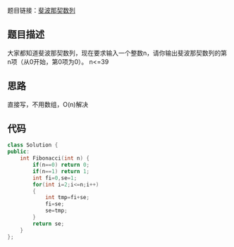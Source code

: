 题目链接：[斐波那契数列](https://www.nowcoder.com/practice/c6c7742f5ba7442aada113136ddea0c3?tpId=13&tqId=11160&rp=1&ru=%2Fta%2Fcoding-interviews&qru=%2Fta%2Fcoding-interviews%2Fquestion-ranking&tPage=1)

## 题目描述

大家都知道斐波那契数列，现在要求输入一个整数n，请你输出斐波那契数列的第n项（从0开始，第0项为0）。
n<=39

## 思路

直接写，不用数组，O(n)解决

## 代码

```cpp
class Solution {
public:
    int Fibonacci(int n) {
        if(n==0) return 0;
        if(n==1) return 1;
        int fi=0,se=1;
        for(int i=2;i<=n;i++)
        {
            int tmp=fi+se;
            fi=se;
            se=tmp;
        }
        return se;
    }
};
```

